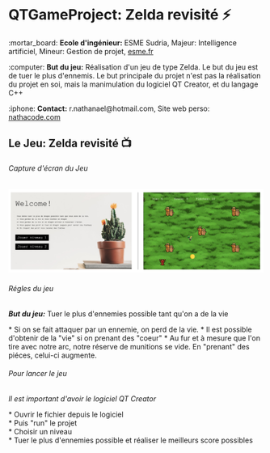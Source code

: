 # QTGameProject: Zelda revisité :zap:

<p>:mortar_board: <strong>Ecole d'ingénieur:</strong> ESME Sudria, Majeur: Intelligence artificiel, Mineur: Gestion de projet, <a href="https://esme.fr">esme.fr</a></p>
<p>:computer: <strong>But du jeu:</strong> Réalisation d'un jeu de type Zelda. Le but du jeu est de tuer le plus d'ennemis. Le but principale du projet n'est pas la réalisation du projet en soi, mais la manimulation du logiciel QT Creator, et du langage C++</p>
<p>:iphone: <strong>Contact:</strong> r.nathanael@hotmail.com, Site web perso: <a href="https://nathacode.com">nathacode.com</a></p>

## Le Jeu: Zelda revisité :tv:

###### Capture d'écran du Jeu

![alt text](ScreenGame.png)

###### Régles du jeu
<p><b><em>But du jeu:</em></b> Tuer le plus d'ennemies possible tant qu'on a de la vie</p>
* Si on se fait attaquer par un ennemie, on perd de la vie.
* Il est possible d'obtenir de la "vie" si on prenant des "coeur"
* Au fur et à mesure que l'on tire avec notre arc, notre réserve de munitions se vide. En "prenant" des piéces, celui-ci augmente.

###### Pour lancer le jeu 
<p><i>Il est important d'avoir le logiciel QT Creator</i></p>
* Ouvrir le fichier depuis le logiciel<br>
* Puis "run" le projet<br>
* Choisir un niveau<br>
* Tuer le plus d'ennemies possible et réaliser le meilleurs score possibles
